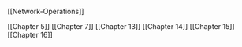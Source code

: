 [[Network-Operations]]

[[Chapter 5]]
[[Chapter 7]]
[[Chapter 13]]
[[Chapter 14]]
[[Chapter 15]]
[[Chapter 16]]